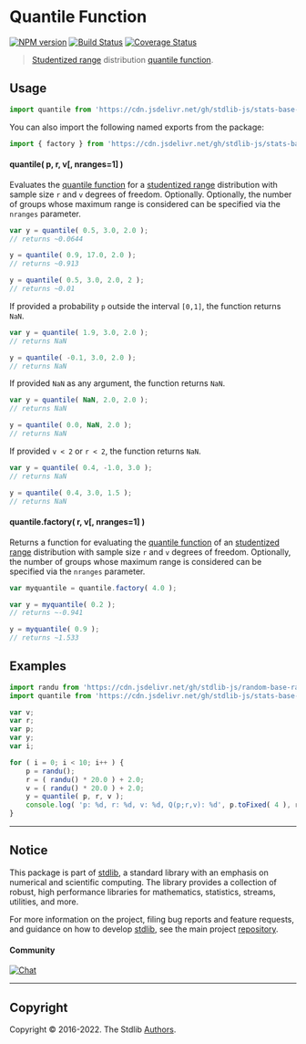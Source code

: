 <!--

@license Apache-2.0

Copyright (c) 2022 The Stdlib Authors.

Licensed under the Apache License, Version 2.0 (the "License");
you may not use this file except in compliance with the License.
You may obtain a copy of the License at

   http://www.apache.org/licenses/LICENSE-2.0

Unless required by applicable law or agreed to in writing, software
distributed under the License is distributed on an "AS IS" BASIS,
WITHOUT WARRANTIES OR CONDITIONS OF ANY KIND, either express or implied.
See the License for the specific language governing permissions and
limitations under the License.

-->

# Quantile Function

[![NPM version][npm-image]][npm-url] [![Build Status][test-image]][test-url] [![Coverage Status][coverage-image]][coverage-url] <!-- [![dependencies][dependencies-image]][dependencies-url] -->

> [Studentized range][studentized-range] distribution [quantile function][quantile-function].

<section class="intro">

</section>

<!-- /.intro -->



<section class="usage">

## Usage

```javascript
import quantile from 'https://cdn.jsdelivr.net/gh/stdlib-js/stats-base-dists-studentized-range-quantile@deno/mod.js';
```

You can also import the following named exports from the package:

```javascript
import { factory } from 'https://cdn.jsdelivr.net/gh/stdlib-js/stats-base-dists-studentized-range-quantile@deno/mod.js';
```

#### quantile( p, r, v\[, nranges=1] )

Evaluates the [quantile function][quantile-function] for a [studentized range][studentized-range] distribution with sample size `r` and `v` degrees of freedom. Optionally. Optionally, the number of groups whose maximum range is considered can be specified via the `nranges` parameter.

```javascript
var y = quantile( 0.5, 3.0, 2.0 );
// returns ~0.0644

y = quantile( 0.9, 17.0, 2.0 );
// returns ~0.913

y = quantile( 0.5, 3.0, 2.0, 2 );
// returns ~0.01
```

If provided a probability `p` outside the interval `[0,1]`, the function returns `NaN`.

```javascript
var y = quantile( 1.9, 3.0, 2.0 );
// returns NaN

y = quantile( -0.1, 3.0, 2.0 );
// returns NaN
```

If provided `NaN` as any argument, the function returns `NaN`.

```javascript
var y = quantile( NaN, 2.0, 2.0 );
// returns NaN

y = quantile( 0.0, NaN, 2.0 );
// returns NaN
```

If provided `v < 2` or `r < 2`, the function returns `NaN`.

```javascript
var y = quantile( 0.4, -1.0, 3.0 );
// returns NaN

y = quantile( 0.4, 3.0, 1.5 );
// returns NaN
```

#### quantile.factory( r, v\[, nranges=1] )

Returns a function for evaluating the [quantile function][quantile-function] of an [studentized range][studentized-range] distribution with sample size `r` and `v` degrees of freedom. Optionally, the number of groups whose maximum range is considered can be specified via the `nranges` parameter.

```javascript
var myquantile = quantile.factory( 4.0 );

var y = myquantile( 0.2 );
// returns ~-0.941

y = myquantile( 0.9 );
// returns ~1.533
```

</section>

<!-- /.usage -->

<section class="examples">

## Examples

<!-- eslint no-undef: "error" -->

```javascript
import randu from 'https://cdn.jsdelivr.net/gh/stdlib-js/random-base-randu@deno/mod.js';
import quantile from 'https://cdn.jsdelivr.net/gh/stdlib-js/stats-base-dists-studentized-range-quantile@deno/mod.js';

var v;
var r;
var p;
var y;
var i;

for ( i = 0; i < 10; i++ ) {
    p = randu();
    r = ( randu() * 20.0 ) + 2.0;
    v = ( randu() * 20.0 ) + 2.0;
    y = quantile( p, r, v );
    console.log( 'p: %d, r: %d, v: %d, Q(p;r,v): %d', p.toFixed( 4 ), r.toFixed( 4 ), v.toFixed( 4 ), y.toFixed( 4 ) );
}
```

</section>

<!-- /.examples -->

<!-- Section for related `stdlib` packages. Do not manually edit this section, as it is automatically populated. -->

<section class="related">

</section>

<!-- /.related -->

<!-- Section for all links. Make sure to keep an empty line after the `section` element and another before the `/section` close. -->


<section class="main-repo" >

* * *

## Notice

This package is part of [stdlib][stdlib], a standard library with an emphasis on numerical and scientific computing. The library provides a collection of robust, high performance libraries for mathematics, statistics, streams, utilities, and more.

For more information on the project, filing bug reports and feature requests, and guidance on how to develop [stdlib][stdlib], see the main project [repository][stdlib].

#### Community

[![Chat][chat-image]][chat-url]

---

## Copyright

Copyright &copy; 2016-2022. The Stdlib [Authors][stdlib-authors].

</section>

<!-- /.stdlib -->

<!-- Section for all links. Make sure to keep an empty line after the `section` element and another before the `/section` close. -->

<section class="links">

[npm-image]: http://img.shields.io/npm/v/@stdlib/stats-base-dists-studentized-range-quantile.svg
[npm-url]: https://npmjs.org/package/@stdlib/stats-base-dists-studentized-range-quantile

[test-image]: https://github.com/stdlib-js/stats-base-dists-studentized-range-quantile/actions/workflows/test.yml/badge.svg?branch=main
[test-url]: https://github.com/stdlib-js/stats-base-dists-studentized-range-quantile/actions/workflows/test.yml?query=branch:main

[coverage-image]: https://img.shields.io/codecov/c/github/stdlib-js/stats-base-dists-studentized-range-quantile/main.svg
[coverage-url]: https://codecov.io/github/stdlib-js/stats-base-dists-studentized-range-quantile?branch=main

<!--

[dependencies-image]: https://img.shields.io/david/stdlib-js/stats-base-dists-studentized-range-quantile.svg
[dependencies-url]: https://david-dm.org/stdlib-js/stats-base-dists-studentized-range-quantile/main

-->

[chat-image]: https://img.shields.io/gitter/room/stdlib-js/stdlib.svg
[chat-url]: https://gitter.im/stdlib-js/stdlib/

[stdlib]: https://github.com/stdlib-js/stdlib

[stdlib-authors]: https://github.com/stdlib-js/stdlib/graphs/contributors

[umd]: https://github.com/umdjs/umd
[es-module]: https://developer.mozilla.org/en-US/docs/Web/JavaScript/Guide/Modules

[deno-url]: https://github.com/stdlib-js/stats-base-dists-studentized-range-quantile/tree/deno
[umd-url]: https://github.com/stdlib-js/stats-base-dists-studentized-range-quantile/tree/umd
[esm-url]: https://github.com/stdlib-js/stats-base-dists-studentized-range-quantile/tree/esm
[branches-url]: https://github.com/stdlib-js/stats-base-dists-studentized-range-quantile/blob/main/branches.md

[quantile-function]: https://en.wikipedia.org/wiki/Quantile_function

[studentized-range]: https://en.wikipedia.org/wiki/Studentized_range_distribution

</section>

<!-- /.links -->
